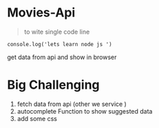 # Movies-Api

> to wite single code line

`console.log('lets learn node js ')`

get data from api and show in browser

# Big Challenging

1. fetch data from api (other we service )
2. autocomplete Function to show suggested data
3. add some css
